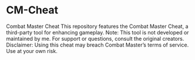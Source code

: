 # CM-Cheat
Combat Master Cheat  This repository features the Combat Master Cheat, a third-party tool for enhancing gameplay. Note: This tool is not developed or maintained by me. For support or questions, consult the original creators. Disclaimer: Using this cheat may breach Combat Master’s terms of service. Use at your own risk.
